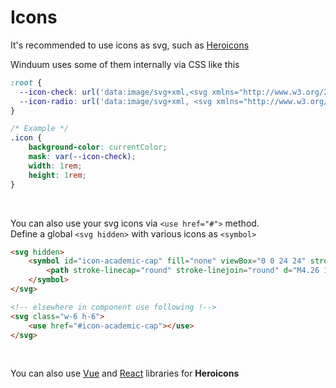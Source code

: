 # Icons

It's recommended to use icons as svg, such as [Heroicons](https://heroicons.com/)

Winduum uses some of them internally via CSS like this

```css
:root {
  --icon-check: url('data:image/svg+xml,<svg xmlns="http://www.w3.org/2000/svg" fill="none" viewBox="0 0 24 24" stroke="currentColor"><path stroke-linecap="round" stroke-linejoin="round" stroke-width="2" d="M5 13l4 4L19 7" /></svg>') no-repeat 50% 50% / contain;
  --icon-radio: url('data:image/svg+xml, <svg xmlns="http://www.w3.org/2000/svg" viewBox="0 0 512 512"><path fill="currentColor" d="M256 160c-53.019 0-96 42.981-96 96v0c0 53.019 42.981 96 96 96v0c53.019 0 96-42.981 96-96v0c0-53.019-42.981-96-96-96z"></path></svg>') no-repeat 50% 50% / contain;
}

/* Example */
.icon {
    background-color: currentColor;
    mask: var(--icon-check);
    width: 1rem;
    height: 1rem;
}
```
<br>

You can also use your svg icons via `<use href="#">` method.<br>
Define a global `<svg hidden>` with various icons as `<symbol>`

```html
<svg hidden>
    <symbol id="icon-academic-cap" fill="none" viewBox="0 0 24 24" stroke="currentColor">
        <path stroke-linecap="round" stroke-linejoin="round" d="M4.26 10.147a60.436 60.436 0 00-.491 6.347A48.627 48.627 0 0112 20.904a48.627 48.627 0 018.232-4.41 60.46 60.46 0 00-.491-6.347m-15.482 0a50.57 50.57 0 00-2.658-.813A59.905 59.905 0 0112 3.493a59.902 59.902 0 0110.399 5.84c-.896.248-1.783.52-2.658.814m-15.482 0A50.697 50.697 0 0112 13.489a50.702 50.702 0 017.74-3.342M6.75 15a.75.75 0 100-1.5.75.75 0 000 1.5zm0 0v-3.675A55.378 55.378 0 0112 8.443m-7.007 11.55A5.981 5.981 0 006.75 15.75v-1.5" />
    </symbol>
</svg>

<!-- elsewhere in component use following !-->
<svg class="w-6 h-6">
    <use href="#icon-academic-cap"></use>
</svg>
```

<br>

You can also use [Vue](https://github.com/tailwindlabs/heroicons#vue) and [React](https://github.com/tailwindlabs/heroicons#react) libraries for **Heroicons**
